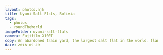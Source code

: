 ```yaml
---
layout: photos.njk
title: Uyuni Salt Flats, Bolivia
tags:
  - photos
  - roundTheWorld
imageFolder: uyuni-salt-flats
camera: Fujifilm X100T
copy: An abandoned train yard, the largest salt flat in the world, flamingos, a crashed plane and a wind-eroded valley of rocks makes for an interesting few days!
date: 2018-09-29
---
```


 
